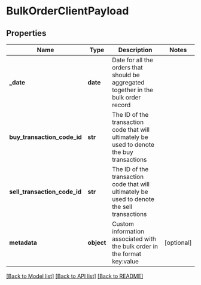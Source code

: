 # BulkOrderClientPayload

## Properties
Name | Type | Description | Notes
------------ | ------------- | ------------- | -------------
**_date** | **date** | Date for all the orders that should be aggregated together in the bulk order record | 
**buy_transaction_code_id** | **str** | The ID of the transaction code that will ultimately be used to denote the buy transactions | 
**sell_transaction_code_id** | **str** | The ID of the transaction code that will ultimately be used to denote the sell transactions | 
**metadata** | **object** | Custom information associated with the bulk order in the format key:value | [optional] 

[[Back to Model list]](../README.md#documentation-for-models) [[Back to API list]](../README.md#documentation-for-api-endpoints) [[Back to README]](../README.md)


